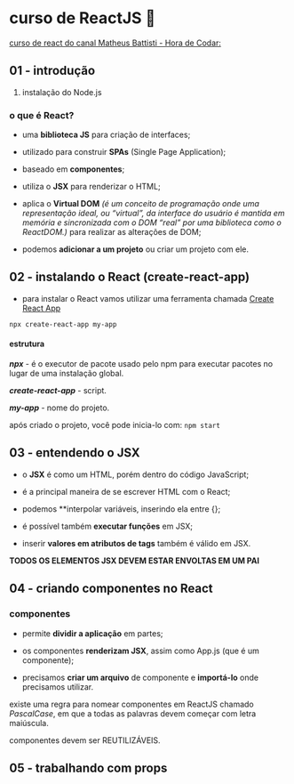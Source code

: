 # curso de ReactJS 💙

[curso de react do canal Matheus Battisti - Hora de Codar:](https://www.youtube.com/playlist?list=PLnDvRpP8BneyVA0SZ2okm-QBojomniQVO)

## 01 - introdução

1. instalação do Node.js

### o que é React?

- uma **biblioteca JS** para criação de interfaces;

- utilizado para construir **SPAs** (Single Page Application);

- baseado em **componentes**;

- utiliza o **JSX** para renderizar o HTML;

- aplica o **Virtual DOM** *(é um conceito de programação onde uma representação ideal, ou “virtual”, da interface do usuário é mantida em memória e sincronizada com o DOM “real” por uma biblioteca como o ReactDOM.)* para realizar as alterações de DOM;

- podemos **adicionar a um projeto** ou criar um projeto com ele.


## 02 - instalando o React (create-react-app)

- para instalar o React vamos utilizar uma ferramenta chamada [Create React App](https://create-react-app.dev/)

``` npx create-react-app my-app ```

#### estrutura

***npx*** - é o executor de pacote usado pelo npm para executar pacotes no lugar de uma instalação global.

***create-react-app*** - script.

***my-app*** - nome do projeto.

após criado o projeto, você pode inicia-lo com: ``` npm start ```


## 03 - entendendo o JSX

- o **JSX** é como um HTML, porém dentro do código JavaScript;

- é a principal maneira de se escrever HTML com o React;

- podemos **interpolar variáveis, inserindo ela entre {};

- é possível também **executar funções** em JSX;

- inserir **valores em atributos de tags** também é válido em JSX.

**TODOS OS ELEMENTOS JSX DEVEM ESTAR ENVOLTAS EM UM PAI**

## 04 - criando componentes no React

### componentes

- permite **dividir a aplicação** em partes;

- os componentes **renderizam JSX**, assim como App.js (que é um componente);

- precisamos **criar um arquivo** de componente e **importá-lo** onde precisamos utilizar.

existe uma regra para nomear componentes em ReactJS chamado *PascalCase*, em que a todas as palavras devem começar com letra maiúscula.

componentes devem ser REUTILIZÁVEIS.

## 05 - trabalhando com props